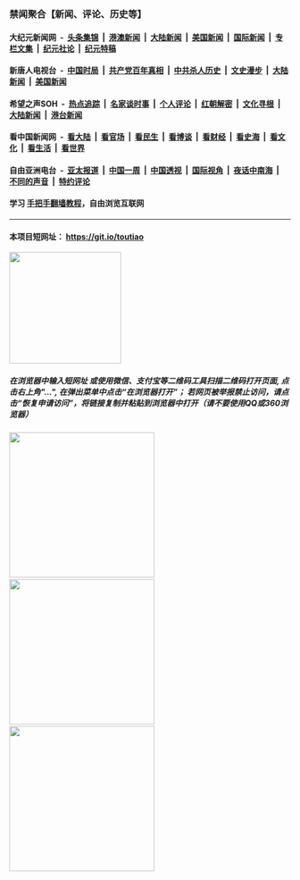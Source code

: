 ### 禁闻聚合【新闻、评论、历史等】

#### 大纪元新闻网 &nbsp;-&nbsp; [头条集锦](indexes/E头条集锦.md?t=02040401) &nbsp;|&nbsp; [港澳新闻](indexes/E港澳新闻.md?t=02040401)  &nbsp;|&nbsp; [大陆新闻](indexes/E大陆新闻.md?t=02040401) &nbsp;|&nbsp; [美国新闻](indexes/E美国新闻.md?t=02040401) &nbsp;|&nbsp; [国际新闻](indexes/E国际新闻.md?t=02040401) &nbsp;|&nbsp; [专栏文集](indexes/E专栏文集.md?t=02040401) &nbsp;|&nbsp; [纪元社论](indexes/E纪元社论.md?t=02040401) &nbsp;|&nbsp; [纪元特稿](indexes/E纪元特稿.md?t=02040401) 

#### 新唐人电视台 &nbsp;-&nbsp; [中国时局](indexes/N中国时局.md?t=02040401) &nbsp;|&nbsp; [共产党百年真相](indexes/N共产党百年真相.md?t=02040401) &nbsp;|&nbsp; [中共杀人历史](indexes/N中共杀人历史.md?t=02040401) &nbsp;|&nbsp; [文史漫步](indexes/N文史漫步.md?t=02040401) &nbsp;|&nbsp; [大陆新闻](indexes/N大陆新闻.md?t=02040401) &nbsp;|&nbsp; [美国新闻](indexes/N美国新闻.md?t=02040401)

#### 希望之声SOH &nbsp;-&nbsp; [热点追踪](indexes/H热点追踪.md?t=02040401) &nbsp;|&nbsp; [名家谈时事](indexes/H名家谈时事.md?t=02040401) &nbsp;|&nbsp; [个人评论](indexes/H个人评论.md?t=02040401)  &nbsp;|&nbsp; [红朝解密](indexes/H红朝解密.md?t=02040401) &nbsp;|&nbsp; [文化寻根](indexes/H文化寻根.md?t=02040401) &nbsp;|&nbsp; [大陆新闻](indexes/H大陆新闻.md?t=02040401) &nbsp;|&nbsp; [港台新闻](indexes/H港台新闻.md?t=02040401)

#### 看中国新闻网 &nbsp;-&nbsp; [看大陆](indexes/S看大陆.md?t=02040401) &nbsp;|&nbsp; [看官场](indexes/S看官场.md?t=02040401) &nbsp;|&nbsp; [看民生](indexes/S看民生.md?t=02040401)  &nbsp;|&nbsp; [看博谈](indexes/S看博谈.md?t=02040401) &nbsp;|&nbsp; [看财经](indexes/S看财经.md?t=02040401) &nbsp;|&nbsp; [看史海](indexes/S看史海.md?t=02040401) &nbsp;|&nbsp; [看文化](indexes/S看文化.md?t=02040401) &nbsp;|&nbsp; [看生活](indexes/S看生活.md?t=02040401) &nbsp;|&nbsp; [看世界](indexes/S看世界.md?t=02040401)

#### 自由亚洲电台 &nbsp;-&nbsp; [亚太报道](indexes/R亚太报道.md?t=02040401) &nbsp;|&nbsp; [中国一周](indexes/R中国一周.md?t=02040401) &nbsp;|&nbsp; [中国透视](indexes/R中国透视.md?t=02040401)  &nbsp;|&nbsp; [国际视角](indexes/R国际视角.md?t=02040401) &nbsp;|&nbsp; [夜话中南海](indexes/R夜话中南海.md?t=02040401) &nbsp;|&nbsp; [不同的声音](indexes/R不同的声音.md?t=02040401) &nbsp;|&nbsp; [特约评论](indexes/R特约评论.md?t=02040401)

#### 学习 [手把手翻墙教程](https://github.com/gfw-breaker/guides/wiki)，自由浏览互联网

----

#### 本项目短网址： https://git.io/toutiao
<img src="https://raw.githubusercontent.com/gfw-breaker/banned-news/master/scripts/img/qr.png" width="200px"/>  

##### 在浏览器中输入短网址 或使用微信、支付宝等二维码工具扫描二维码打开页面, 点击右上角"...", 在弹出菜单中点击“在浏览器打开”； 若网页被举报禁止访问，请点击“恢复申请访问”，将链接复制并粘贴到浏览器中打开（请不要使用QQ或360浏览器）

<img src="https://raw.githubusercontent.com/gfw-breaker/banned-news/master/scripts/img/1.png" width="260px"/> &nbsp; <img src="https://raw.githubusercontent.com/gfw-breaker/banned-news/master/scripts/img/2.png" width="260px"/> &nbsp; <img src="https://raw.githubusercontent.com/gfw-breaker/banned-news/master/scripts/img/3.png" width="260px"/>
